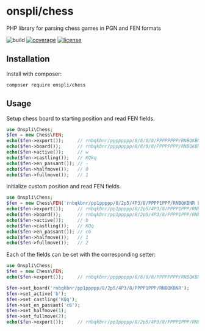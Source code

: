 # onspli/chess
PHP library for parsing chess games in PGN and FEN formats

![build](https://github.com/onspli/chess/actions/workflows/build.yml/badge.svg) [![coverage](https://coveralls.io/repos/github/onspli/chess/badge.svg?branch=master)](https://coveralls.io/github/onspli/chess?branch=master) [![license](https://img.shields.io/github/license/onspli/chess?label=license)](https://github.com/onspli/chess/blob/master/LICENSE)

## Installation
Install with composer:
```
composer require onspli/chess
```

## Usage

Setup chess board to starting position and read FEN fields.
```php
use Onspli\Chess;
$fen = new Chess\FEN;
echo($fen->export());     // rnbqkbnr/pppppppp/8/8/8/8/PPPPPPPP/RNBQKBNR w KQkq - 0 1
echo($fen->board());      // rnbqkbnr/pppppppp/8/8/8/8/PPPPPPPP/RNBQKBNR
echo($fen->active());     // w
echo($fen->castling());   // KQkq
echo($fen->en_passant()); // -
echo($fen->halfmove());   // 0
echo($fen->fullmove());   // 1
```

Initialize custom position and read FEN fields.
```php
use Onspli\Chess;
$fen = new Chess\FEN('rnbqkbnr/pp1ppppp/8/2p5/4P3/8/PPPP1PPP/RNBQKBNR b KQq c6 1 2');
echo($fen->export());     // rnbqkbnr/pp1ppppp/8/2p5/4P3/8/PPPP1PPP/RNBQKBNR b KQq c6 1 2
echo($fen->board());      // rnbqkbnr/pp1ppppp/8/2p5/4P3/8/PPPP1PPP/RNBQKBNR
echo($fen->active());     // b
echo($fen->castling());   // KQq
echo($fen->en_passant()); // c6
echo($fen->halfmove());   // 1
echo($fen->fullmove());   // 2
```

Each of the fields can be set with the corresponding setter:
```php
use Onspli\Chess;
$fen = new Chess\FEN;
echo($fen->export());     // rnbqkbnr/pppppppp/8/8/8/8/PPPPPPPP/RNBQKBNR w KQkq - 0 1

$fen->set_board('rnbqkbnr/pp1ppppp/8/2p5/4P3/8/PPPP1PPP/RNBQKBNR');
$fen->set_active('b');
$fen->set_castling('KQq');
$fen->set_en_passant('c6');
$fen->set_halfmove(1);
$fen->set_fullmove(2);
echo($fen->export());     // rnbqkbnr/pp1ppppp/8/2p5/4P3/8/PPPP1PPP/RNBQKBNR b KQq c6 1 2
```
